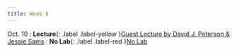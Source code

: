 ```yaml
---
title: Week 6
---
```


Oct. 10
: **Lecture**{: .label .label-yellow }[Guest Lecture by David J. Peterson & Jessie Sams]()
: **No Lab**{: .label .label-red }[No Lab](/assets/labs/test.txt)
